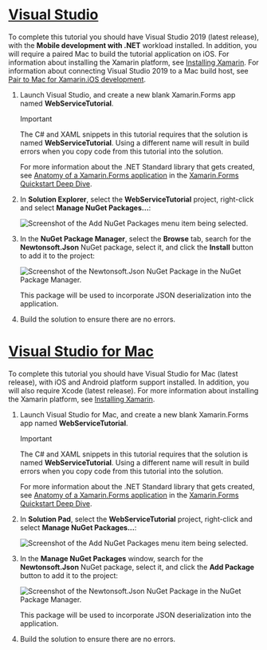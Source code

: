# [Visual Studio](#tab/vswin)

To complete this tutorial you should have Visual Studio 2019 (latest release), with the **Mobile development with .NET** workload installed. In addition, you will require a paired Mac to build the tutorial application on iOS. For information about installing the Xamarin platform, see [Installing Xamarin](~/get-started/installation/index.md). For information about connecting Visual Studio 2019 to a Mac build host, see [Pair to Mac for Xamarin.iOS development](~/ios/get-started/installation/windows/connecting-to-mac/index.md).

1. Launch Visual Studio, and create a new blank Xamarin.Forms app named **WebServiceTutorial**.

    > [!IMPORTANT]
    > The C# and XAML snippets in this tutorial requires that the solution is named **WebServiceTutorial**. Using a different name will result in build errors when you copy code from this tutorial into the solution.

    For more information about the .NET Standard library that gets created, see [Anatomy of a Xamarin.Forms application](~/get-started/first-app/index.md) in the [Xamarin.Forms Quickstart Deep Dive](~/get-started/first-app/index.md).

1. In **Solution Explorer**, select the **WebServiceTutorial** project, right-click and select **Manage NuGet Packages...**:

    ![Screenshot of the Add NuGet Packages menu item being selected.](../images/vs/add-nuget-packages.png "Add NuGet Packages menu item")

1. In the **NuGet Package Manager**, select the **Browse** tab, search for the **Newtonsoft.Json** NuGet package, select it, and click the **Install** button to add it to the project:

    ![Screenshot of the Newtonsoft.Json NuGet Package in the NuGet Package Manager.](../images/vs/add-package.png "Newtonsoft.Json NuGet Package")

    This package will be used to incorporate JSON deserialization into the application.

1. Build the solution to ensure there are no errors.

# [Visual Studio for Mac](#tab/vsmac)

To complete this tutorial you should have Visual Studio for Mac (latest release), with iOS and Android platform support installed. In addition, you will also require Xcode (latest release). For more information about installing the Xamarin platform, see [Installing Xamarin](~/get-started/installation/index.md).

1. Launch Visual Studio for Mac, and create a new blank Xamarin.Forms app named **WebServiceTutorial**.

    > [!IMPORTANT]
    > The C# and XAML snippets in this tutorial requires that the solution is named **WebServiceTutorial**. Using a different name will result in build errors when you copy code from this tutorial into the solution.

    For more information about the .NET Standard library that gets created, see [Anatomy of a Xamarin.Forms application](~/get-started/first-app/index.md) in the [Xamarin.Forms Quickstart Deep Dive](~/get-started/first-app/index.md).

1. In **Solution Pad**, select the **WebServiceTutorial** project, right-click and select **Manage NuGet Packages...**:

    ![Screenshot of the Add NuGet Packages menu item being selected.](../images/vsmac/add-nuget-packages.png "Add NuGet Packages menu item")

1. In the **Manage NuGet Packages** window, search for the **Newtonsoft.Json** NuGet package, select it, and click the **Add Package** button to add it to the project:

    ![Screenshot of the Newtonsoft.Json NuGet Package in the NuGet Package Manager.](../images/vsmac/add-package.png "Newtonsoft.Json NuGet Package")

    This package will be used to incorporate JSON deserialization into the application.

1. Build the solution to ensure there are no errors.

